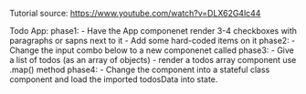 Tutorial source:
https://www.youtube.com/watch?v=DLX62G4lc44

Todo App:
phase1: - Have the App componenet render 3-4 checkboxes with paragraphs or sapns next to it - Add some hard-coded items on it
phase2: - Change the input combo below to a new componenet called <TodoItem>
phase3: - Give a list of todos (as an array of objects) - render a todos array component use .map() method
phase4: - Change the <App> component into a stateful class component and load the imported todosData into state.

<!-- phase4: - Change the <App /> component into a stateful class component and load the imported "todosData" into state. -->
